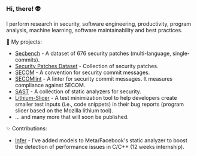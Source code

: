 ### Hi, there! 👽

I perform research in security, software engineering, productivity, program analysis, machine learning, software maintainability and best practices.  

🍵 My projects:
- [Secbench](https://tqrg.github.io/secbench/) - A dataset of 676 security patches (multi-language, single-commits). 
- [Security Patches Dataset](https://github.com/TQRG/security-patches-dataset) - Collection of security patches.
- [SECOM](https://github.com/TQRG/secom) - A convention for security commit messages.
- [SECOMlint](https://github.com/TQRG/secomlint) - A linter for security commit messages. It measures compliance against SECOM.
- [SAST](https://tqrg.github.io/sast/) - A collection of static analyzers for security.
- [Lithium-Slicer](https://github.com/sofiaoreis/lithium-slicer) - A test minimization tool to help developers create smaller test inputs (i.e., code snippets) in their bug reports (program slicer based on the Mozilla lithium tool).
- ... and many more that will soon be published.

✨ Contributions:
- [Infer](https://github.com/facebook/infer/commits?author=sofiaoreis) - I've added models to Meta/Facebook's static analyzer to boost the detection of performance issues in C/C++ (12 weeks internship).
